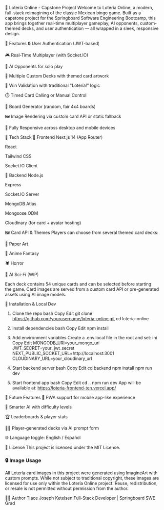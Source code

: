 🎴 Lotería Online - Capstone Project
Welcome to Lotería Online, a modern, full-stack reimagining of the classic Mexican bingo game. Built as a capstone project for the Springboard Software Engineering Bootcamp, this app brings together real-time multiplayer gameplay, AI opponents, custom-themed decks, and user authentication — all wrapped in a sleek, responsive design.

📌 Features
🔒 User Authentication (JWT-based)

🎮 Real-Time Multiplayer (with Socket.IO)

🤖 AI Opponents for solo play

🎨 Multiple Custom Decks with themed card artwork

🧠 Win Validation with traditional "Lotería!" logic

⏱️ Timed Card Calling or Manual Control

🎲 Board Generator (random, fair 4x4 boards)

🖼️ Image Rendering via custom card API or static fallback

📱 Fully Responsive across desktop and mobile devices

🚀 Tech Stack
🧩 Frontend
Next.js 14 (App Router)

React

Tailwind CSS

Socket.IO Client

🔧 Backend
Node.js

Express

Socket.IO Server

MongoDB Atlas

Mongoose ODM

Cloudinary (for card + avatar hosting)

🖼️ Card API & Themes
Players can choose from several themed card decks:

🎨 Paper Art

🌌 Anime Fantasy

🕷️ Horror

🤖 AI Sci-Fi (WIP)

Each deck contains 54 unique cards and can be selected before starting the game. Card images are served from a custom card API or pre-generated assets using AI image models.

🧪 Installation & Local Dev
1. Clone the repo
bash
Copy
Edit
git clone https://github.com/yourusername/loteria-online.git
cd loteria-online

2. Install dependencies
bash
Copy
Edit
npm install

3. Add environment variables
Create a .env.local file in the root and set:
ini
Copy
Edit
MONGODB_URI=your_mongo_uri
JWT_SECRET=your_jwt_secret
NEXT_PUBLIC_SOCKET_URL=http://localhost:3001
CLOUDINARY_URL=your_cloudinary_url

4. Start backend server
bash
Copy
Edit
cd backend
npm install
npm run dev

5. Start frontend app
bash
Copy
Edit
cd ..
npm run dev
App will be available at: https://loteria-frontend-ten.vercel.app/

🎯 Future Features
📱 PWA support for mobile app-like experience

🧠 Smarter AI with difficulty levels

🏆 Leaderboards & player stats

🧑‍🎨 Player-generated decks via AI prompt form

🌐 Language toggle: English / Español


📄 License
This project is licensed under the MIT License.

### 🔒 Image Usage
All Lotería card images in this project were generated using ImagineArt with custom prompts. While not subject to traditional copyright, these images are licensed for use only within the Lotería Online project. Reuse, redistribution, or resale is not permitted without permission from the author.


🧑‍💻 Author
Tiace Joseph Ketelsen
Full-Stack Developer | Springboard SWE Grad


